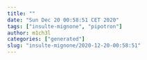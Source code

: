 ```yaml
---
title: ""
date: "Sun Dec 20 00:58:51 CET 2020"
tags: ["insulte-mignone", "pipotron"]
author: m1ch3l
categories: ["generated"]
slug: "insulte-mignone/2020-12-20-00:58:51"
---
```



